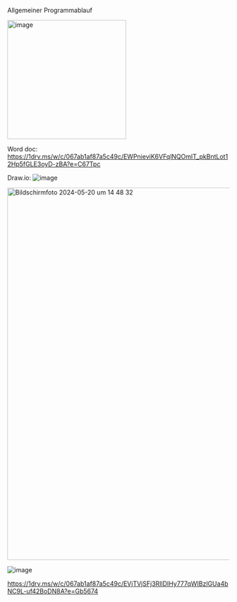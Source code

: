





Allgemeiner Programmablauf

<img width="269" alt="image" src="https://github.com/alex11223344556677888/ProjektOOP/assets/169674607/4bf6d26c-39a3-421f-acdc-b8ac8d32132e">      

Word doc: https://1drv.ms/w/c/067ab1af87a5c49c/EWPnieviK6VFqlNQOmlT_pkBntLot12Hp5fGLE3oyD-zBA?e=C67Tpc


Draw.io: ![image](https://github.com/alex11223344556677888/ProjektOOP/assets/169679411/a10e6d60-4f7c-4f55-9c0c-bb4ffa9d288c)


<img width="842" alt="Bildschirmfoto 2024-05-20 um 14 48 32" src="https://github.com/alex11223344556677888/ProjektOOP/assets/169674607/18b77d36-fcc9-4e04-9bd0-874595e3842e">


![image](https://github.com/alex11223344556677888/ProjektOOP/assets/169679411/9e9d7815-258c-4270-b0ca-0ebf4fc8f2cf)


https://1drv.ms/w/c/067ab1af87a5c49c/EVjTVjSFj3RIlDIHy777qWIBzlGUa4bNC9L-uf42BoDN8A?e=Gb5674








